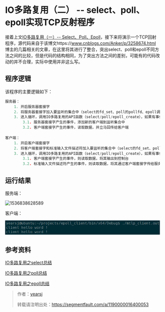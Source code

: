 # IO多路复用（二） -- select、poll、epoll实现TCP反射程序

接着上文[IO多路复用（一）-- Select、Poll、Epoll](https://segmentfault.com/a/1190000016400053)，接下来将演示一个TCP回射程序，源代码来自于该博文https://www.cnblogs.com/Anker/p/3258674.html 博主的几篇相关的文章，在这里将其进行了整合，突出select、poll和epoll不同方法之间的比较，但是代码的结构相同，为了突出方法之间的差别，可能有的代码改动的并不合理，实际中使用并非这么写。

## 程序逻辑

该程序的主要逻辑如下：

```c
服务器：
	1. 开启服务器套接字
	2. 将服务器套接字加入要监听的集合中（select的fd_set、poll的pollfd、epoll调用epoll_ctl）
	3. 进入循环，调用IO多路复用的API函数（select/poll/epoll_create），如果有事件产生：
		3.1. 服务器套接字产生的事件，添加新的客户端到监听集合中
		3.2. 客户端套接字产生的事件，读取数据，并立马回传给客户端
		
客户端：
	1. 开启客户端套接字
	2. 将客户端套接字和标准输入文件描述符加入要监听的集合中（select的fd_set、poll的pollfd、epoll调用epoll_ctl）
	3. 进入循环，调用IO多路复用的API函数（select/poll/epoll_create），如果有事件产生：
		3.1. 客户端套接字产生的事件，则读取数据，将其输出到控制台
		3.2. 标准输入文件描述符产生的事件，则读取数据，将其通过客户端套接字传给服务器
```

## 运行结果

服务端：

![1536838628589](./536838628589.png)

客户端：

![1536838643181](./1536838643181.png)


## 参考资料

[IO多路复用之select总结](https://www.cnblogs.com/Anker/p/3258674.html)

[IO多路复用之poll总结](https://www.cnblogs.com/Anker/p/3261006.html)

[IO多路复用之epoll总结](https://www.cnblogs.com/Anker/p/3263780.html)

> 作者：[yearsj](https://segmentfault.com/u/yearsj)
>
> 转载请注明出处：https://segmentfault.com/a/1190000016400053
